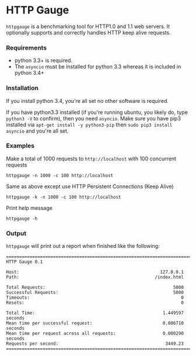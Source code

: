 # HTTP Gauge #

`httpgauge` is a benchmarking tool for HTTP1.0 and 1.1 web servers.  It optionally supports and correctly handles HTTP keep alive requests.  

### Requirements ###
 * python 3.3+ is required.
 * The `asyncio` must be installed for python 3.3 whereas it is included in python 3.4+
 

### Installation ###
If you install python 3.4, you're all set no other software is required. 

If you have python3.3 installed (if you're running ubuntu, you likely do, type `python3 -V` to confirm), then you need `asyncio`.  Make sure you have pip3 installed via `apt-get install -y python3-pip` then `sudo pip3 install asyncio` and you're all set.

### Examples ###

Make a total of 1000 requests to `http://localhost` with 100 concurrent requests

    httpgauge -n 1000 -c 100 http://localhost
    
Same as above except use HTTP Persistent Connections (Keep Alive)

    httpgauge -k -n 1000 -c 100 http://localhost
    
Print help message

    httpgauge -h

### Output ###

`httpgauge` will print out a report when finished like the following:

    ================================================================================
    HTTP Gauge 0.1

    Host:                                                      127.0.0.1
    Path:                                                    /index.html

    Total Requests:                                                 5000
    Successful Requests:                                            5000
    Timeouts:                                                          0
    Resets:                                                            0

    Total Time:                                                 1.449597 seconds
    Mean time per successful request:                           0.006710 seconds
    Mean time per request across all requests:                  0.000290 seconds
    Requests per second:                                         3449.23
    ================================================================================

